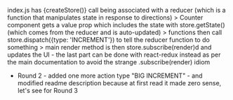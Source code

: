 index.js has {createStore()} call being associated with a reducer (which is a function that manipulates state in response to directions) > Counter component gets a value prop which includes the state with store.getState() (which comes from the reducer and is auto-updated) > functions then call store.dispatch({type: 'INCREMENT'}) to tell the reducer function to do something > main render method is then store.subscribe(render)d and updates the UI - the last part can be done with react-redux instead as per the main documentation to avoid the strange .subscribe(render) idiom

* Round 2 - added one more action type "BIG INCREMENT" - and modified readme description because at first read it made zero sense, let's see for Round 3